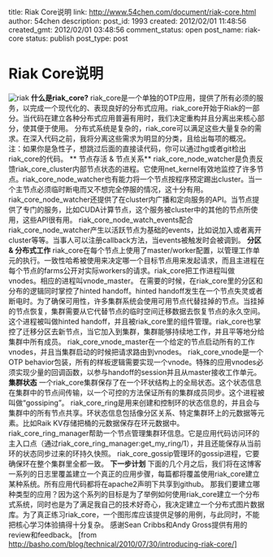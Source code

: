 title: Riak Core说明
link: http://www.54chen.com/document/riak-core.html
author: 54chen
description: 
post_id: 1993
created: 2012/02/01 11:48:56
created_gmt: 2012/02/01 03:48:56
comment_status: open
post_name: riak-core
status: publish
post_type: post

# Riak Core说明

![riak](http://img04.taobaocdn.com/imgextra/i4/13078490/T2AT9jXolXXXXXXXXX_!!13078490.jpg) **什么是riak_core?** riak_core是一个单独的OTP应用，提供了所有必须的服务，以完成一个现代化的、表现良好的分布式应用。riak_core开始于Riak的一部分。当代码在建立各种分布式应用普遍有用时，我们决定重构并且分离出来核心部分，使其便于使用。 分布式系统是复杂的，riak_core可以满足这些大量复杂的需求。在深入代码之前，我将分离这些需求为明显的分类，且给出每项的概况。 注：如果你是急性子，想跳过后面的直接读代码，你可以通过hg或者git检出riak_core的代码。 ** 节点存活 & 节点关系** riak_core_node_watcher是负责反馈riak_core_cluster内部节点状态的进程。它使用net_kernel有效地监控了许多节点。riak_core_node_watcher也有能力将一个节点按程序预定踢出cluster。当一个主节点必须临时断电而又不想完全停服的情况，这十分有用。 riak_core_node_watcher还提供了在cluster内广播和定向服务的API。当节点提供了专门的服务，比如CUDA计算节点，这个服务被cluster中的其他的节点所使用，这些API很有用。 riak_core_node_watch_events配合riak_core_node_watcher产生以活跃节点为基础的events，比如说加入或者离开cluster等等。当事人可以注册callback方法，当events被触发时会被调到。 **分区 & 分布式工作** riak_core在每个节点上使用了master/worker配置，以管理工作单元的执行。一致性哈希被使用来决定哪一个目标节点用来发起请求，而且主进程在每个节点的farms公开对实际workers的请求。riak_core把工作进程叫做vnodes。相应的进程叫vnode_master。 在需要的时候，在riak_core里的分区和分布的逻辑同时掌控了hinted handoff。hinted handoff发生在一个节点失灵或者断电时。为了确保可用性，许多集群系统会使用可用节点代替挂掉的节点。当挂掉的节点恢复，集群需要从它代替节点的临时空间迁移数据去恢复节点的永久空间。这个进程被叫做hinted handoff，并且被riak_core里的组件管理。riak_core也掌控了迁移分区去新节点，当它加入到集群，集群能够持续地工作，并且平等地分给集群中所有成员。 riak_core_vnode_master在一个给定的节点启动所有的工作vnodes，并且当集群启动的时候把请求路由到vnodes。 riak_core_vnode是一个OTP behavior包装，所有的样板逻辑需要实现一个vnode。特殊的应用vnodes必须实现少量的回调函数，以参与handoff的session并且从master接收工作单元。 **集群状态** 一个riak_core集群保存了在一个环状结构上的全局状态。这个状态信息在集群中的节点间传输，以一个可控的方法保证所有的集群成员同步。这个进程被叫做“gossiping”。 riak_core_ring是用来创建和控制环的状态信息的，并且会与集群中的所有节点共享。环状态信息包括像分区关系、特定集群环上的元数据等元素。比如Raik KV存储把桶的元数据保存在环元数据中。 riak_core_ring_manager帮助一个节点管理集群环信息。它是应用代码访问环的主入口点（通过riak_core_ring_manager:get_my_ring/1），并且还能保存从当前环的状态同步过来的环持久快照。 riak_core_gossip管理环的gossip进程，它要确保环在整个集群里全都一致。 **下一步计划** 下面的几个月之后，我们将在这博客一系列的日志里覆盖建立一个真正的应用步骤，每篇都将覆盖使用riak_core建立某种系统。所有应用代码都将在apache2声明下共享到github。 那我们要建立哪种类型的应用？因为这个系列的目标是为了举例如何使用riak_core建立一个分布式系统，同时也是为了满足我自己的技术好奇心，我决定建立一个分布式图片数据库。为了真正练习riak_core，一个图形库应该提供足够的用例，与此同时，不能把核心学习体验搞得十分复杂。 感谢Sean Cribbs和Andy Gross提供有用的review和feedback。 [from http://basho.com/blog/technical/2010/07/30/introducing-riak-core/]